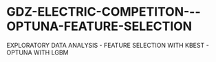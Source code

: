 # GDZ-ELECTRIC-COMPETITON---OPTUNA-FEATURE-SELECTION
EXPLORATORY DATA ANALYSIS - FEATURE SELECTION WITH KBEST - OPTUNA WITH LGBM
